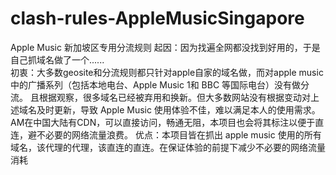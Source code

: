# clash-rules-AppleMusicSingapore
Apple Music 新加坡区专用分流规则
起因：因为找遍全网都没找到好用的，于是自己抓域名做了一个......\
初衷：大多数geosite和分流规则都只针对apple自家的域名做，而对apple music中的广播系列（包括本地电台、Apple Music 1和 BBC 等国际电台）没有做分流。
且根据观察，很多域名已经被弃用和换新。但大多数网站没有根据变动对上述域名及时更新，导致 Apple Music 使用体验不佳，难以满足本人的使用需求。
AM在中国大陆有CDN，可以直接访问，畅通无阻，本项目也会将其标注以便于直连，避不必要的网络流量浪费。
优点：本项目皆在抓出 apple music 使用的所有域名，该代理的代理，该直连的直连。在保证体验的前提下减少不必要的网络流量消耗
